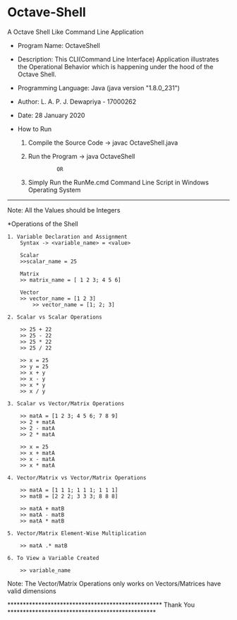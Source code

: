 # Octave-Shell
A Octave Shell Like Command Line Application

* Program Name: OctaveShell
* Description: This CLI(Command Line Interface) Application illustrates the Operational Behavior 
	       which is happening under the hood of the Octave Shell.  
* Programming Language: Java (java version "1.8.0_231")
* Author: L. A. P. J. Dewapriya - 17000262
* Date: 28 January 2020

* How to Run
	1. Compile the Source Code -> javac OctaveShell.java
	2. Run the Program         -> java OctaveShell

		            OR

	1. Simply Run the RunMe.cmd Command Line Script in Windows Operating System

-------------------------------------------------------------------------------------------------

Note: All the Values should be Integers

*Operations of the Shell

	1. Variable Declaration and Assignment 
		Syntax -> <variable_name> = <value>
		
		Scalar
		>>scalar_name = 25

		Matrix
		>> matrix_name = [ 1 2 3; 4 5 6]

		Vector
		>> vector_name = [1 2 3]
	        >> vector_name = [1; 2; 3]

	2. Scalar vs Scalar Operations

		>> 25 + 22
		>> 25 - 22
		>> 25 * 22
		>> 25 / 22

		>> x = 25
		>> y = 25
		>> x + y
		>> x - y
		>> x * y
		>> x / y

	3. Scalar vs Vector/Matrix Operations

		>> matA = [1 2 3; 4 5 6; 7 8 9]
		>> 2 + matA
		>> 2 - matA
		>> 2 * matA

		>> x = 25
		>> x + matA
		>> x - matA
		>> x * matA

	4. Vector/Matrix vs Vector/Matrix Operations

		>> matA = [1 1 1; 1 1 1; 1 1 1]
		>> matB = [2 2 2; 3 3 3; 8 8 8]

		>> matA + matB
		>> matA - matB
		>> matA * matB

	5. Vector/Matrix Element-Wise Multiplication

		>> matA .* matB

	6. To View a Variable Created

		>> variable_name

Note: The Vector/Matrix Operations only works on Vectors/Matrices have valid dimensions
		
************************************************** Thank You ************************************************
		
